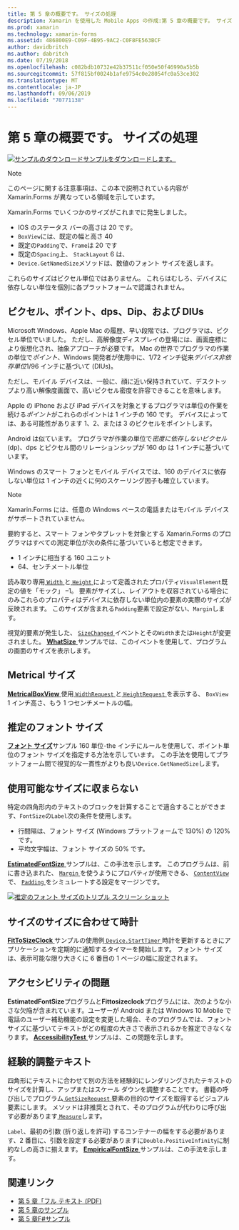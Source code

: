 ```yaml
---
title: 第 5 章の概要です。 サイズの処理
description: Xamarin を使用した Mobile Apps の作成:第 5 章の概要です。 サイズの処理
ms.prod: xamarin
ms.technology: xamarin-forms
ms.assetid: 486800E9-C09F-4B95-9AC2-C0F8FE563BCF
author: davidbritch
ms.author: dabritch
ms.date: 07/19/2018
ms.openlocfilehash: c082bdb10732e42b37511cf050e50f46990a5b5b
ms.sourcegitcommit: 57f815bf0024b1afe9754c0e28054fc0a53ce302
ms.translationtype: MT
ms.contentlocale: ja-JP
ms.lasthandoff: 09/06/2019
ms.locfileid: "70771138"
---
```

# <a name="summary-of-chapter-5-dealing-with-sizes"></a>第 5 章の概要です。 サイズの処理

[![サンプルのダウンロード](~/media/shared/download.png)サンプルをダウンロードします。](https://github.com/xamarin/xamarin-forms-book-samples/tree/master/Chapter05)

> [!NOTE]
> このページに関する注意事項は、この本で説明されている内容が Xamarin.Forms が異なっている領域を示しています。

Xamarin.Forms でいくつかのサイズがこれまでに発生しました。

- IOS のステータス バーの高さは 20 です。
- `BoxView`には、既定の幅と高さ 40
- 既定の`Padding`で、`Frame`は 20 です
- 既定の`Spacing`上、 `StackLayout` 6 は、
- `Device.GetNamedSize`メソッドは、数値のフォント サイズを返します。

これらのサイズはピクセル単位ではありません。 これらはむしろ、デバイスに依存しない単位を個別に各プラットフォームで認識されません。

## <a name="pixels-points-dps-dips-and-dius"></a>ピクセル、ポイント、dps、Dip、および DIUs

Microsoft Windows、Apple Mac の履歴、早い段階では、プログラマは、ピクセル単位でいました。 ただし、高解像度ディスプレイの登場には、画面座標により仮想化され、抽象アプローチが必要です。 Mac の世界でプログラマの作業の単位で*ポイント*、Windows 開発者が使用中に、1/72 インチ従来*デバイス非依存単位*1/96 インチに基づいて (DIUs)。

ただし、モバイル デバイスは、一般に、顔に近い保持されていて、デスクトップより高い解像度画面で、高いピクセル密度を許容できることを意味します。

Apple の iPhone および iPad デバイスを対象とするプログラマは単位の作業を続ける*ポイント*がこれらのポイントは 1 インチの 160 です。 デバイスによっては、ある可能性があります 1、2、または 3 のピクセルをポイントします。

Android は似ています。 プログラマが作業の単位で*密度に依存しないピクセル*(dp)、dps とピクセル間のリレーションシップが 160 dp は 1 インチに基づいています。

Windows のスマート フォンとモバイル デバイスでは、160 のデバイスに依存しない単位は 1 インチの近くに何のスケーリング因子も確立しています。

> [!NOTE]
> Xamarin.Forms には、任意の Windows ベースの電話またはモバイル デバイスがサポートされていません。

要約すると、スマート フォンやタブレットを対象とする Xamarin.Forms のプログラマはすべての測定単位が次の条件に基づいていると想定できます。

- 1 インチに相当する 160 ユニット
- 64、センチメートル単位

読み取り専用[ `Width` ](xref:Xamarin.Forms.VisualElement.Width)と[ `Height` ](xref:Xamarin.Forms.VisualElement.Height)によって定義されたプロパティ`VisualElement`既定の値を「モック」 &ndash;1。 要素がサイズし、レイアウトを収容されている場合にのみこれらのプロパティはデバイスに依存しない単位内の要素の実際のサイズが反映されます。 このサイズが含まれる`Padding`要素で設定がない、`Margin`します。

視覚的要素が発生した、 [ `SizeChanged` ](xref:Xamarin.Forms.VisualElement.SizeChanged)イベントとその`Width`または`Height`が変更されました。 [ **WhatSize** ](https://github.com/xamarin/xamarin-forms-book-samples/tree/master/Chapter05/WhatSize)サンプルでは、このイベントを使用して、プログラムの画面のサイズを表示します。

## <a name="metrical-sizes"></a>Metrical サイズ

[ **MetricalBoxView** ](https://github.com/xamarin/xamarin-forms-book-samples/tree/master/Chapter05/MetricalBoxView)使用[ `WidthRequest` ](xref:Xamarin.Forms.VisualElement.WidthRequest)と[ `HeightRequest` ](xref:Xamarin.Forms.VisualElement.HeightRequest)を表示する、 `BoxView` 1 インチ高さ、もう 1 つセンチメートルの幅。

## <a name="estimated-font-sizes"></a>推定のフォント サイズ

[**フォント サイズ**](https://github.com/xamarin/xamarin-forms-book-samples/tree/master/Chapter05/FontSizes)サンプル 160 単位-the インチにルールを使用して、ポイント単位のフォント サイズを指定する方法を示しています。 この手法を使用してプラットフォーム間で視覚的な一貫性がよりも良い`Device.GetNamedSize`します。

## <a name="fitting-text-to-available-size"></a>使用可能なサイズに収まらない

特定の四角形内のテキストのブロックを計算することで適合することができます、`FontSize`の`Label`次の条件を使用します。

- 行間隔は、フォント サイズ (Windows プラットフォームで 130%) の 120% です。
- 平均文字幅は、フォント サイズの 50% です。

[ **EstimatedFontSize** ](https://github.com/xamarin/xamarin-forms-book-samples/tree/master/Chapter05/EstimatedFontSize)サンプルは、この手法を示します。 このプログラムは、前に書き込まれた、 [ `Margin` ](xref:Xamarin.Forms.View.Margin)を使うようにプロパティが使用できる、 [ `ContentView` ](xref:Xamarin.Forms.ContentView)で、 [ `Padding` ](xref:Xamarin.Forms.Layout.Padding)をシミュレートする設定をマージンです。

[![推定のフォント サイズのトリプル スクリーン ショット](images/ch05fg07-small.png "テキストが使用可能なサイズに合わせる")](images/ch05fg07-large.png#lightbox "テキストが使用可能なサイズに合わせる")

## <a name="a-fit-to-size-clock"></a>サイズのサイズに合わせて時計

[ **FitToSizeClock** ](https://github.com/xamarin/xamarin-forms-book-samples/tree/master/Chapter05/FitToSizeClock)サンプルの使用例[ `Device.StartTimer` ](xref:Xamarin.Forms.Device.StartTimer(System.TimeSpan,System.Func{System.Boolean}))時計を更新するときにアプリケーションを定期的に通知するタイマーを開始します。 フォント サイズは、表示可能な限り大きくに 6 番目の 1 ページの幅に設定されます。

## <a name="accessibility-issues"></a>アクセシビリティの問題

**EstimatedFontSize**プログラムと**Fittosizeclock**プログラムには、次のような小さな欠陥が含まれています。ユーザーが Android または Windows 10 Mobile で電話のユーザー補助機能の設定を変更した場合、そのプログラムでは、フォントサイズに基づいてテキストがどの程度の大きさで表示されるかを推定できなくなります。 [ **AccessibilityTest** ](https://github.com/xamarin/xamarin-forms-book-samples/tree/master/Chapter05/AccessibilityTest)サンプルは、この問題を示します。

## <a name="empirically-fitting-text"></a>経験的調整テキスト

四角形にテキストに合わせて別の方法を経験的にレンダリングされたテキストのサイズを計算し、アップまたはスケール ダウンを調整することです。 書籍の呼び出しでプログラム[ `GetSizeRequest` ](xref:Xamarin.Forms.VisualElement.GetSizeRequest(System.Double,System.Double))要素の目的のサイズを取得するビジュアル要素にします。 メソッドは非推奨とされて、そのプログラムが代わりに呼び出す必要があります[ `Measure`](xref:Xamarin.Forms.VisualElement.Measure(System.Double,System.Double,Xamarin.Forms.MeasureFlags))します。

`Label`、最初の引数 (折り返しを許可) するコンテナーの幅をする必要があります、2 番目に、引数を設定する必要がありますに`Double.PositiveInfinity`に制約なしの高さに揃えます。 [ **EmpiricalFontSize** ](https://github.com/xamarin/xamarin-forms-book-samples/tree/master/Chapter05/EmpiricalFontSize)サンプルは、この手法を示します。

## <a name="related-links"></a>関連リンク

- [第 5 章「フル テキスト (PDF)](https://download.xamarin.com/developer/xamarin-forms-book/XamarinFormsBook-Ch05-Apr2016.pdf)
- [第 5 章のサンプル](https://github.com/xamarin/xamarin-forms-book-samples/tree/master/Chapter05)
- [第 5 章F#サンプル](https://github.com/xamarin/xamarin-forms-book-samples/tree/master/Chapter05/FS)
